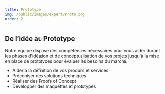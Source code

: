 ```yaml
---
title: Prototype
img: /public/images/expert/Proto.png
order: 2
---
```


## De l’idée au Prototype

Notre équipe dispose des compétences nécessaires pour vous aider durant les phases d'idéation et de conceptualisation de vos projets jusqu'à la mise en place de prototypes pour évaluer les besoins du marché.

* Aider à la définition de vos produits et services
* Préconiser des solutions techniques
* Réaliser des Proofs of Concept
* Développer des maquettes et prototypes
